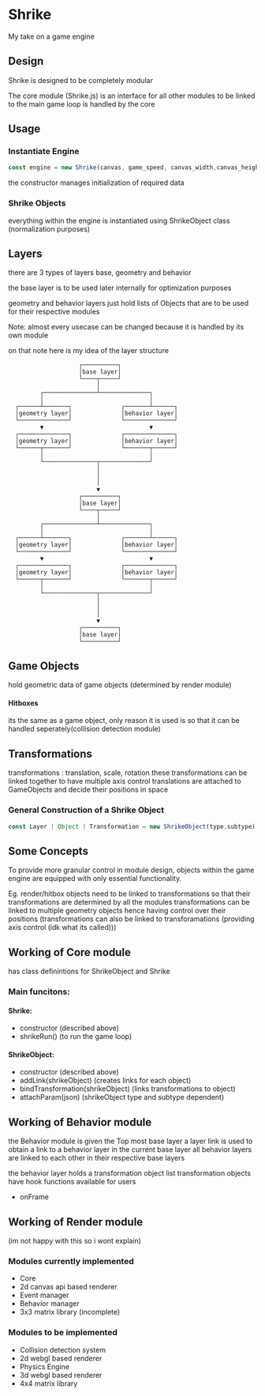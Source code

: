 # Shrike

My take on a game engine


## Design 
Shrike is designed to be completely modular

The core module (Shrike.js) is an interface for all other modules to be linked to 
the main game loop is handled by the core

## Usage

### Instantiate Engine
```javascript
const engine = new Shrike(canvas, game_speed, canvas_width,canvas_height)
 ```
the constructor manages initialization of required data

### Shrike Objects

everything within the engine is instantiated using ShrikeObject class (normalization purposes)

## Layers
there are 3 types of layers base, geometry and behavior

the base layer is to be used later internally for optimization purposes

geometry and behavior layers just hold lists of Objects that are to be used for their respective modules

Note: almost every usecase can be changed because it is handled by its own module

on that note here is my idea of the layer structure


                        ┌──────────┐                
                        │base layer│                
                        └────┬─────┘                
                             │                      
             ┌───────────────┴──────────────┐       
             │                              │       
      ┌──────┴───────┐              ┌───────┴──────┐
      │geometry layer│              │behavior layer│
      └──────────────┘              └──────────────┘
             ▼                              ▼       
      ┌──────────────┐              ┌──────────────┐
      │geometry layer│              │behavior layer│
      └──────┬───────┘              └───────┬──────┘
             │                              │       
             └───────────────┬──────────────┘       
                             │                      
                             │                      
                             │                      
                             ▼                      
                        ┌──────────┐                
                        │base layer│                
                        └────┬─────┘                
                             │                      
             ┌───────────────┴──────────────┐       
             │                              │       
      ┌──────┴───────┐              ┌───────┴──────┐
      │geometry layer│              │behavior layer│
      └──────────────┘              └──────────────┘
             ▼                              ▼       
      ┌──────────────┐              ┌──────────────┐
      │geometry layer│              │behavior layer│
      └──────┬───────┘              └───────┬──────┘
             │                              │       
             └───────────────┬──────────────┘       
                             │                      
                             │                      
                             │                      
                             ▼                      
                        ┌──────────┐                
                        │base layer│                
                        └──────────┘                


## Game Objects
hold geometric data of game objects (determined by render module)

#### Hitboxes
its the same as a game object, only reason it is used is so that it can be handled seperately(collision detection module)

## Transformations
transformations : translation, scale, rotation
these transformations can be linked together to have multiple axis control 
translations are attached to GameObjects and decide their positions in space

### General Construction of a Shrike Object
```javascript
const Layer | Object | Transformation = new ShrikeObject(type,subtype)
```

## Some Concepts
To provide more granular control in module design, objects within the game engine are equipped with only essential functionality.

Eg. 
render/hitbox objects need to be linked to transformations so that their transformations are determined by all the modules
transformations can be linked to multiple geometry objects hence having control over their positions (transformations can also be linked to transforamations (providing axis control (idk what its called)))



## Working of Core module
has class definintions for ShrikeObject and Shrike

### Main funcitons:
#### Shrike:
- constructor (described above)
- shrikeRun() (to run the game loop)

#### ShrikeObject:
- constructor (described above)
- addLink(shrikeObject) (creates links for each object) 
- bindTransformation(shrikeObject) (links transformations to object) 
- attachParam(json) (shrikeObject type and subtype dependent)
    
## Working of Behavior module
the Behavior module is given the Top most base layer
a layer link is used to obtain a link to a behavior layer in the current base layer
all behavior layers are linked to each other in their respective base layers

the behavior layer holds a transformation object list 
transformation objects have hook functions available for users
- onFrame 

## Working of Render module
(im not happy with this so i wont explain)


### Modules currently implemented 
- Core 
- 2d canvas api based renderer
- Event manager
- Behavior manager
- 3x3 matrix library (incomplete)

### Modules to be implemented
- Collision detection system
- 2d webgl based renderer
- Physics Engine
- 3d webgl based renderer
- 4x4 matrix library


